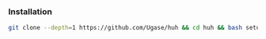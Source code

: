 ### Installation
```sh
git clone --depth=1 https://github.com/Ugase/huh && cd huh && bash setup.sh
```
